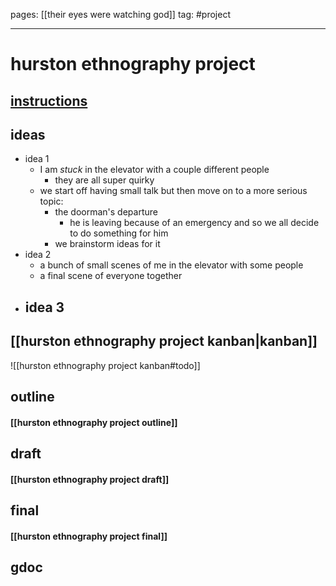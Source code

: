 pages: [[their eyes were watching god]]
tag: #project

___

# hurston ethnography project 
## [instructions](https://docs.google.com/document/d/15g5EVGEKa8gQADNOHqclKGC3MB-VGygGOC-mMBdxaz8/edit)


## ideas
- idea 1
	- I am _stuck_ in the elevator with a couple different people
		- they are all super quirky 
	- we start off having small talk but then move on to a more serious topic:
		- the doorman's departure
			- he is leaving because of an emergency and so we all decide to do something for him
		- we brainstorm ideas for it
- idea 2
	- a bunch of small scenes of me in the elevator with some people
	- a final scene of everyone together
- idea 3
	- 


## [[hurston ethnography project kanban|kanban]]
![[hurston ethnography project kanban#todo]]


## outline
#### [[hurston ethnography project outline]]


## draft
#### [[hurston ethnography project draft]]


## final
#### [[hurston ethnography project final]]


## gdoc

